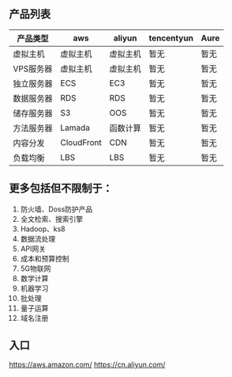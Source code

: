 
## 产品列表

| 产品类型   | aws        | aliyun | tencentyun | Aure |
|--------|------------|--------|------------|------|
| 虚拟主机   | 虚拟主机       | 虚拟主机   | 暂无         | 暂无   |
| VPS服务器 | 虚拟主机       | 虚拟主机   | 暂无         | 暂无   | 
| 独立服务器  | ECS        | EC3    | 暂无         | 暂无   |
| 数据服务器  | RDS        | RDS    | 暂无         | 暂无   |
| 储存服务器  | S3         | OOS    | 暂无         | 暂无   |
| 方法服务器  | Lamada     | 函数计算   | 暂无         | 暂无   |
| 内容分发   | CloudFront | CDN    | 暂无         | 暂无   |
| 负载均衡   | LBS        | LBS    | 暂无         | 暂无   |

## 更多包括但不限制于：

1. 防火墙、Doss防护产品
2. 全文检索、搜索引擎
3. Hadoop、ks8
4. 数据流处理
5. API网关
6. 成本和预算控制
7. 5G物联网
8. 数学计算
9. 机器学习
10. 批处理
11. 量子运算
12. 域名注册

## 入口
https://aws.amazon.com/
https://cn.aliyun.com/